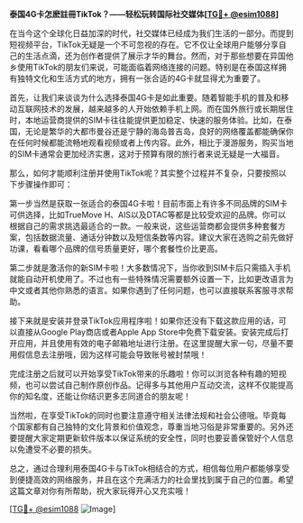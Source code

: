 **泰国4G卡怎麽註冊TikTok？——轻松玩转国际社交媒体[[TG💪+ @esim1088](https://t.me/s/esim1088)]**

在当今这个全球化日益加深的时代，社交媒体已经成为我们生活的一部分。而提到短视频平台，TikTok无疑是一个不可忽视的存在。它不仅让全球用户能够分享自己的生活点滴，还为创作者提供了展示才华的舞台。然而，对于那些想要在异国他乡使用TikTok的朋友们来说，可能面临着网络连接的问题。特别是在泰国这样拥有独特文化和生活方式的地方，拥有一张合适的4G卡就显得尤为重要了。

首先，让我们来谈谈为什么选择泰国4G卡是如此重要。随着智能手机的普及和移动互联网技术的发展，越来越多的人开始依赖手机上网。而在国外旅行或长期居住时，本地运营商提供的SIM卡往往能提供更加稳定、快速的服务体验。比如，在泰国，无论是繁华的大都市曼谷还是宁静的海岛普吉岛，良好的网络覆盖都能确保你在任何时候都能流畅地观看视频或者上传内容。此外，相比于漫游服务，购买当地的SIM卡通常会更加经济实惠，这对于预算有限的旅行者来说无疑是一大福音。

那么，如何才能顺利注册并使用TikTok呢？其实整个过程并不复杂，只要按照以下步骤操作即可：

第一步当然是获取一张适合的泰国4G卡啦！目前市面上有许多不同品牌的SIM卡可供选择，比如TrueMove H、AIS以及DTAC等都是比较受欢迎的品牌。你可以根据自己的需求挑选最适合的一款。一般来说，这些运营商都会提供多种套餐方案，包括数据流量、通话分钟数以及短信条数等内容。建议大家在选购之前先做好功课，看看哪个品牌的信号质量更好，哪个套餐性价比更高。

第二步就是激活你的新SIM卡啦！大多数情况下，当你收到SIM卡后只需插入手机就能自动开机使用了。不过也有一些特殊情况需要额外设置一下，比如更改语言为中文或者其他你熟悉的语言。如果你遇到了任何问题，也可以直接联系客服寻求帮助。

接下来就是安装并登录TikTok应用程序啦！如果你还没有下载这款应用的话，可以直接从Google Play商店或者Apple App Store中免费下载安装。安装完成后打开应用，并且使用有效的电子邮箱地址进行注册。在这里提醒大家一句，尽量不要用假信息去注册哦，因为这样可能会导致账号被封禁哦！

完成注册之后就可以开始享受TikTok带来的乐趣啦！你可以浏览各种有趣的短视频，也可以尝试自己制作原创作品。记得多与其他用户互动交流，这样不仅能提高你的知名度，还能让你结识更多志同道合的朋友呢！

当然啦，在享受TikTok的同时也要注意遵守相关法律法规和社会公德哦。毕竟每个国家都有自己独特的文化背景和价值观念，尊重当地习俗是非常重要的。另外还要提醒大家定期更新软件版本以保证系统的安全性，同时也要妥善保管好个人信息以免遭受不必要的损失。

总之，通过合理利用泰国4G卡与TikTok相结合的方式，相信每位用户都能够享受到便捷高效的网络服务，并且在这个充满活力的社会里找到属于自己的位置。希望这篇文章对你有所帮助，祝大家玩得开心又充实哦！

[[TG💪+ @esim1088](https://t.me/s/esim1088) ![Image](https://i.postimg.cc/4NQfJmqS/Snipaste-2025-05-13-00-14-12.png)]